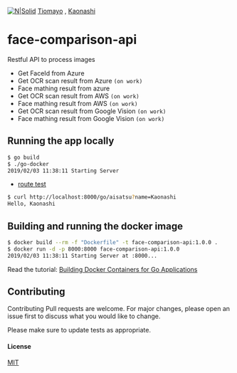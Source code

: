[![N|Solid](https://gitlab.docotel.net/uploads/-/system/appearance/header_logo/1/Docotel_Logo_28_px__2_.png)](https://docotel.com) [Tiomayo](https://github.com/tiomayo/face-comparison-api/) ,
[Kaonashi](https://github.com/adhityasan/face-comparison-api/)


# face-comparison-api

Restful API to process images
 - Get FaceId from Azure
 - Get OCR scan result from Azure `(on work)`
 - Face mathing result from azure
 - Get OCR scan result from AWS `(on work)`
 - Face mathing result from AWS `(on work)`
 - Get OCR scan result from Google Vision `(on work)`
 - Face mathing result from Google Vision `(on work)`

## Running the app locally

```sh
$ go build
$ ./go-docker
2019/02/03 11:38:11 Starting Server
``` 
- [route test](http://localhost:8000/go/aisatsu?name=Guest)

```sh
$ curl http://localhost:8000/go/aisatsu?name=Kaonashi
Hello, Kaonashi
```

## Building and running the docker image

```sh
$ docker build --rm -f "Dockerfile" -t face-comparison-api:1.0.0 .
$ docker run -d -p 8000:8000 face-comparison-api:1.0.0
2019/02/03 11:38:11 Starting Server at :8000...
```

Read the tutorial: [Building Docker Containers for Go Applications](https://www.callicoder.com/docker-golang-image-container-example/) 


## Contributing
Contributing
Pull requests are welcome. For major changes, please open an issue first to discuss what you would like to change.

Please make sure to update tests as appropriate.

#### License
[MIT](https://choosealicense.com/licenses/mit/)